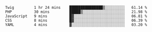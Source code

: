 <!--START_SECTION:waka-->
```text
Twig         1 hr 24 mins    ███████████████▒░░░░░░░░░   61.14 % 
PHP          30 mins         █████▒░░░░░░░░░░░░░░░░░░░   21.98 % 
JavaScript   9 mins          █▓░░░░░░░░░░░░░░░░░░░░░░░   06.81 % 
CSS          8 mins          █▓░░░░░░░░░░░░░░░░░░░░░░░   06.39 % 
YAML         4 mins          ▓░░░░░░░░░░░░░░░░░░░░░░░░   03.20 % 
```
<!--END_SECTION:waka-->
